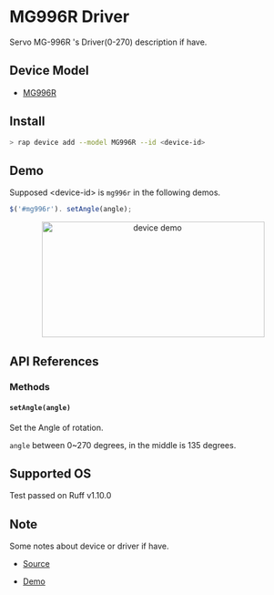 # MG996R Driver

Servo MG-996R 's Driver(0-270) description if have.

## Device Model

- [MG996R](https://rap.ruff.io/devices/MG996R)

## Install

```sh
> rap device add --model MG996R --id <device-id> 
```

## Demo

Supposed \<device-id\> is `mg996r` in the following demos.

```js
$('#mg996r'). setAngle(angle);
```

<div align="center">
<img src="https://rap.ruff.io/api/devices/MG996R/image?1504968374050" width = "391" height = "203" alt="device demo" />
</div>

## API References

### Methods

#### `setAngle(angle)`

Set the Angle of rotation.

`angle` between 0~270 degrees, in the middle is 135 degrees.


## Supported OS

Test passed on Ruff v1.10.0

## Note

Some notes about device or driver if have.

- [Source](https://github.com/runinspring/RuffDriver/tree/master/MG996R-270/Driver)

- [Demo](https://github.com/runinspring/RuffDriver/tree/master/MG996R-270/TestDemo)

